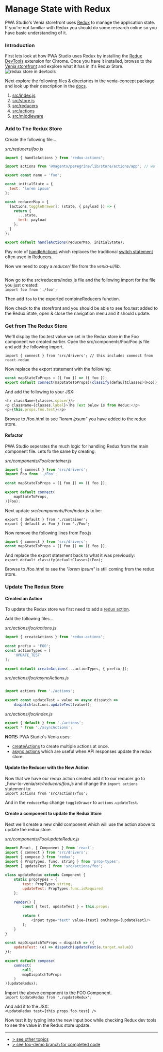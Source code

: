 # Manage State with Redux

PWA Studio's Venia storefront uses [Redux] to manage the application state. If you're not familiar with Redux you should do some research online so you have basic understanding of it.  

### Introduction
First lets look at how PWA Studio uses Redux by installing the [Redux DevTools] extension for Chrome.  Once you have it installed, browse to the [Venia storefront] and explore what it has in it's Redux Store.
![redux store in devtools](./redux-store-screenshot.png)

Next explore the following files & directories in the venia-concept package and look up their description in the [docs].

1. [src/index.js](https://github.com/magento/pwa-studio/blob/develop/packages/venia-concept/src/index.js#L7-L8)
2. [src/store.js](https://github.com/magento/pwa-studio/blob/develop/packages/venia-concept/src/store.js)
3. [src/reducers](https://github.com/magento/pwa-studio/tree/develop/packages/peregrine/lib/store/reducers)
4. [src/actions](https://github.com/magento/pwa-studio/tree/develop/packages/peregrine/lib/store/actions)
5. [src/middleware](https://github.com/magento/pwa-studio/tree/develop/packages/peregrine/lib/store/middleware)

### Add to The Redux Store
Create the following file...

_src/reducers/foo.js_
```javascript
import { handleActions } from 'redux-actions';

import actions from '@magento/peregrine/lib/store/actions/app'; // we'll use these actions for now, and create our own one later

export const name = 'foo';

const initialState = {
  test: 'lorem ipsum'
};

const reducerMap = {
  [actions.toggleDrawer]: (state, { payload }) => {
    return {
      ...state,
      test: payload
    };
  }
};

export default handleActions(reducerMap, initialState);
```

Pay note of [handleActions] which replaces the traditional [switch statement] often used in Reducers.

Now we need to copy a _reducer/_ file from the _venia-ui/lib_.
```bash
```
Now go to the src/reducers/index.js file and the following import for the file you just created:     
`import foo from './foo';`

Then add `foo` to the exported combineReducers function.

Now check to the  storefront and you should be able to see foo.test added to the Redux State, open & close the navigation menu and it should update.

### Get from The Redux Store
We'll display the foo.test value we set in the Redux store in the Foo component we created earlier.  Open the src/components/Foo/Foo.js file and add the following import.

`import { connect } from 'src/drivers'; // this includes connect from react-redux`

Now replace the export statement with the following:
```javascript
const mapStateToProps = ({ foo }) => ({ foo });
export default connect(mapStateToProps)(classify(defaultClasses)(Foo));
```

And add the following to your JSX:
```javascript
<hr className={classes.spacer}/>
<p className={classes.label}>The Text below is from Redux:</p>
<p>{this.props.foo.test}</p>
```

Browse to /foo.html to see _"lorem ipsum"_ you have added to the redux store.

#### Refactor
PWA Studio seperates the much logic for handling Redux from the main component file.
Lets fo the same by creating:

_src/components/Foo/container.js_
```javascript
import { connect } from 'src/drivers';
import Foo from './Foo';
 
const mapStateToProps = ({ foo }) => ({ foo });
 
export default connect(
    mapStateToProps,
)(Foo);
```

Next update _src/components/Foo/index.js_ to be:
```
export { default } from './container';
export { default as Foo } from './Foo';
```

Now remove the following lines from Foo.js
```javascript
import { connect } from 'src/drivers';
const mapStateToProps = ({ foo }) => ({ foo });
```

And replace the export statement back to what it was previously:     
`export default classify(defaultClasses)(Foo);`

Browse to /foo.html to see the _"lorem ipsum"_ is still coming from the redux store.

### Update The Redux Store

#### Created an Action
To update the Redux store we first need to add a [redux action].

Add the following files...

_src/actions/foo/actions.js_
```javascript
import { createActions } from 'redux-actions';
 
const prefix = 'FOO';
const actionTypes = [
    'UPDATE_TEST'
];
 
export default createActions(...actionTypes, { prefix });
```

_src/actions/foo/asyncActions.js_
```javascript

import actions from './actions';
 
export const updateTest = value => async dispatch =>
    dispatch(actions.updateTest(value));
```

_src/actions/foo/index.js_
```javascript
export { default } from './actions';
export * from './asyncActions';
```

**NOTE:** PWA Studio's Venia uses:

- [createActions] to create multiple actions at once.
- [async actions] which are useful when API responses update the redux store.

#### Update the Reducer with the New Action
Now that we have our redux action created add it to our reducer go to _how-to-venia/_src/reducers/foo.js_ and change the `import actions` statement to:     
`import actions from 'src/actions/foo';`

And in the `reducerMap` change `toggleDrawer` to `actions.updateTest`.

#### Create a component to update the Redux Store

Next we'll create a new child component which will use the action above to update the redux store.

_src/components/Foo/updateRedux.js_
```javascript
import React, { Component } from 'react';
import { connect } from 'src/drivers';
import { compose } from 'redux';
import { PropTypes, func, string } from 'prop-types';
import { updateTest } from 'src/actions/foo';
 
class updateRedux extends Component {
    static propTypes = {
        test: PropTypes.string,
        updateTest: PropTypes.func.isRequired
    };
 
    render() {
        const { test, updateTest } = this.props;
 
        return (
            <input type="text" value={test} onChange={updateTest}/>
        );
    }
}
 
const mapDispatchToProps = dispatch => ({
    updateTest: (e) => dispatch(updateTest(e.target.value))
});
 
export default compose(
    connect(
        null,
        mapDispatchToProps
    )
)(updateRedux);
```

Import the above component to the FOO Component.     
`import UpdateRedux from './updateRedux';`

And add it to the JSX:    
`<UpdateRedux test={this.props.foo.test} />`

Now test it by typing into the new input box while checking Redux dev tools to see the value in the Redux store update.



---
- [> see other topics](../../README.md#Topics)
- [> see foo-demo branch for completed code](https://github.com/rossmc/how-to-venia/tree/foo-demo/src)

[Redux]: https://redux.js.org/
[Redux DevTools]: https://chrome.google.com/webstore/detail/redux-devtools/lmhkpmbekcpmknklioeibfkpmmfibljd
[Venia storefront]: https://veniapwa.com/
[docs]: https://magento.github.io/pwa-studio/venia-pwa-concept/project-structure/
[handleActions]: https://redux-actions.js.org/api/handleaction
[switch statement]: https://redux.js.org/basics/reducers#handling-more-actions
[redux action]: https://redux.js.org/basics/actions
[createActions]: https://redux-actions.js.org/api/createaction
[async actions]: https://redux.js.org/advanced/async-actions#async-actions